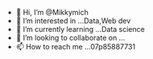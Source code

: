 - 👋 Hi, I’m @Mikkymich
- 👀 I’m interested in ...Data,Web dev
- 🌱 I’m currently learning ...Data science 
- 💞️ I’m looking to collaborate on ...
- 📫 How to reach me ...07p85887731

<!---
Mikkymich/Mikkymich is a ✨ special ✨ repository because its `README.md` (this file) appears on your GitHub profile.
You can click the Preview link to take a look at your changes.
--->
